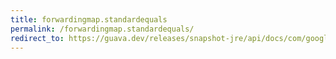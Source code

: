 ```yaml
---
title: forwardingmap.standardequals
permalink: /forwardingmap.standardequals/
redirect_to: https://guava.dev/releases/snapshot-jre/api/docs/com/google/common/collect/ForwardingMap.html#standardEquals-java.lang.Object-
---
```

